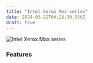 ```yaml
---
title: "Intel Xerox Max series"
date: 2024-03-22T04:29:30.566Z
draft: true
---
```

![Intel Xerox Max series](https://www.intel.com/content/dam/www/central-libraries/us/en/images/2022-11/newsroom-intel-xeon-cpu-max-series-badge.png.rendition.intel.web.1280.720.png)
### Features

